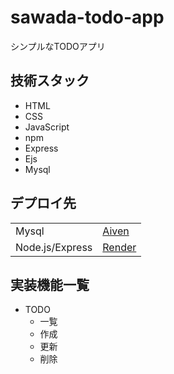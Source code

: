 # sawada-todo-app
シンプルなTODOアプリ

## 技術スタック

- HTML
- CSS
- JavaScript
- npm
- Express
- Ejs
- Mysql

## デプロイ先

|||
|--|--|
|Mysql | [Aiven](https://console.aiven.io/account/a5206ae0023b/project/sawada-todo-app/services) |
|Node.js/Express | [Render](https://render.com/docs/deploy-node-express-app) |

## 実装機能一覧


- TODO
  - 一覧
  - 作成
  - 更新
  - 削除


